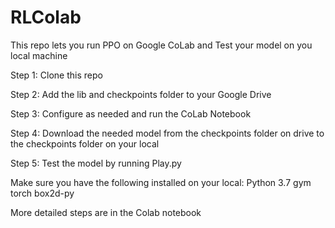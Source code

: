 # RLColab
This repo lets you run PPO on Google CoLab and Test your model on you local machine

Step 1: Clone this repo

Step 2: Add the lib and checkpoints folder to your Google Drive

Step 3: Configure as needed and run the CoLab Notebook

Step 4: Download the needed model from the checkpoints folder on drive to the checkpoints folder on your local

Step 5: Test the model by running Play.py

Make sure you have the following installed on your local:
Python 3.7
gym
torch
box2d-py

More detailed steps are in the Colab notebook
